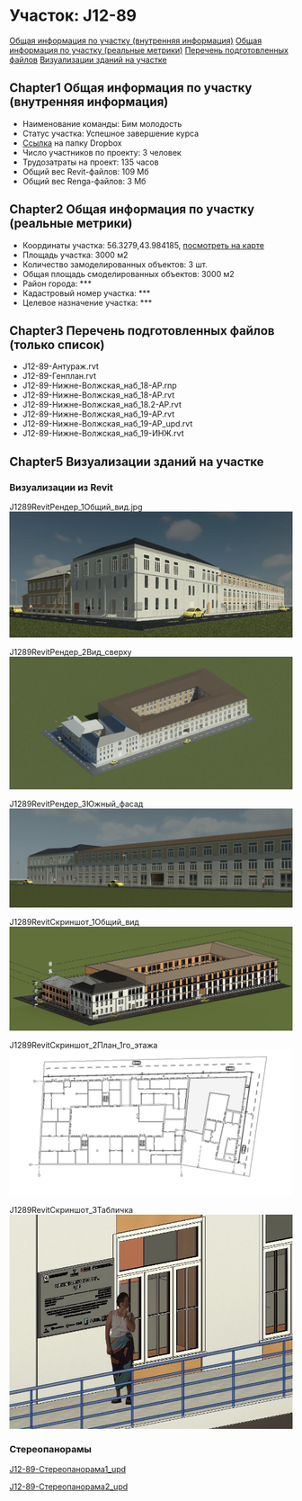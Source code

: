 # Участок: J12-89

[Общая информация по участку (внутренняя информация)](#Chapter1)
[Общая информация по участку (реальные метрики)](#Chapter2)
[Перечень подготовленных файлов](#Chapter3)
[Визуализации зданий на участке](#Chapter5)

## <a id="test">Chapter1</a> Общая информация по участку (внутренняя информация)
+ Наименование команды: Бим молодость
+ Статус участка: Успешное завершение курса
+ [Ссылка](https://www.dropbox.com/sh/wvvgv1nw1iqred9/AACwmeW8dTaNu6s2PYTlFyZPa/J12_89?dl=0) на папку Dropbox
+ Число участников по проекту: 3 человек
+ Трудозатраты на проект: 135 часов
+ Общий вес Revit-файлов: 109 Мб
+ Общий вес Renga-файлов: 3 Мб
## <a id="test">Chapter2</a> Общая информация по участку (реальные метрики)
+ Координаты участка: 56.3279,43.984185, [посмотреть на карте](yandex.ru/maps/47/nizhny-novgorod/?ll=56.3279%2C43.984185&z=19)
+ Площадь участка: 3000 м2
+ Количество замоделированных объектов: 3 шт.
+ Общая площадь смоделированных объектов: 3000 м2
+ Район города: *** 
+ Кадастровый номер участка: *** 
+ Целевое назначение участка: *** 
## <a id="test">Chapter3</a> Перечень подготовленных файлов (только список)
+ J12-89-Антураж.rvt
+ J12-89-Генплан.rvt
+ J12-89-Нижне-Волжская_наб_18-АР.rnp
+ J12-89-Нижне-Волжская_наб_18-АР.rvt
+ J12-89-Нижне-Волжская_наб_18.2-АР.rvt
+ J12-89-Нижне-Волжская_наб_19-АР.rvt
+ J12-89-Нижне-Волжская_наб_19-АР_upd.rvt
+ J12-89-Нижне-Волжская_наб_19-ИНЖ.rvt
## <a id="test">Chapter5</a> Визуализации зданий на участке
### Визуализации из Revit
J1289RevitРендер_1Общий_вид.jpg
![J12-89-Revit-Рендер_1-Общий_вид.jpg](/Images/J12_89/J12-89-Revit-Рендер_1-Общий_вид.jpg_Compressed.jpg)

J1289RevitРендер_2Вид_сверху
![J12-89-Revit-Рендер_2-Вид_сверху](/Images/J12_89/J12-89-Revit-Рендер_2-Вид_сверху_Compressed.jpg)

J1289RevitРендер_3Южный_фасад
![J12-89-Revit-Рендер_3-Южный_фасад](/Images/J12_89/J12-89-Revit-Рендер_3-Южный_фасад_Compressed.jpg)

J1289RevitСкриншот_1Общий_вид
![J12-89-Revit-Скриншот_1-Общий_вид](/Images/J12_89/J12-89-Revit-Скриншот_1-Общий_вид_Compressed.jpg)

J1289RevitСкриншот_2План_1го_этажа
![J12-89-Revit-Скриншот_2-План_1-го_этажа](/Images/J12_89/J12-89-Revit-Скриншот_2-План_1-го_этажа_Compressed.jpg)

J1289RevitСкриншот_3Табличка
![J12-89-Revit-Скриншот_3-Табличка](/Images/J12_89/J12-89-Revit-Скриншот_3-Табличка_Compressed.jpg)

### Стереопанорамы
[J12-89-Стереопанорама1_upd](https://pano.autodesk.com/pano.html?url=jpgs/c83db002-1b66-420f-aaf8-938039efc117&version=2)

[J12-89-Стереопанорама2_upd](https://pano.autodesk.com/pano.html?url=jpgs/dd2133ca-354b-476e-8770-acc326f8d7a9&version=2)

